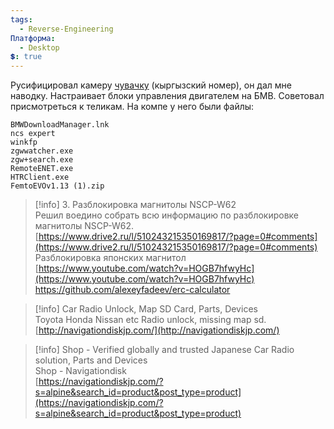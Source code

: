 ```yaml
---
tags:
  - Reverse-Engineering
Платформа:
  - Desktop
💲: true
---
```

Русифицировал камеру [чувачку](https://t.me/denis_ilin) (кыргызский номер), он дал мне наводку. Настраивает блоки управления двигателем на БМВ. Советовал присмотреться к теликам.
На компе у него были файлы:
```Plain
BMWDownloadManager.lnk
ncs expert
winkfp
zgwwatcher.exe
zgw+search.exe
RemoteENET.exe
HTRClient.exe
FemtoEVOv1.13 (1).zip
```

> [!info] 3. Разблокировка магнитолы NSCP-W62  
> Решил воедино собрать всю информацию по разблокировке магнитолы NSCP-W62.  
> [https://www.drive2.ru/l/510243215350169817/?page=0#comments](https://www.drive2.ru/l/510243215350169817/?page=0#comments)  
Разблокировка японских магнитол
[https://www.youtube.com/watch?v=HOGB7hfwyHc](https://www.youtube.com/watch?v=HOGB7hfwyHc)
https://github.com/alexeyfadeev/erc-calculator

> [!info] Car Radio Unlock, Map SD Card, Parts, Devices  
> Toyota Honda Nissan etc Radio unlock, missing map sd.  
> [http://navigationdiskjp.com/](http://navigationdiskjp.com/)  

> [!info] Shop - Verified globally and trusted Japanese Car Radio solution, Parts and Devices  
> Shop - Navigationdisk  
> [https://navigationdiskjp.com/?s=alpine&search_id=product&post_type=product](https://navigationdiskjp.com/?s=alpine&search_id=product&post_type=product)